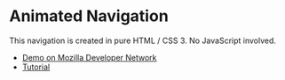 # Animated Navigation

This navigation is created in pure HTML / CSS 3. No JavaScript involved.

* [Demo on Mozilla Developer Network](https://developer.mozilla.org/de/demos/detail/flipping-card-navigation/)
* [Tutorial](http://www.matthias-kalden.de/navtutorial.php)

